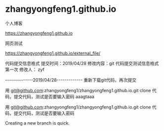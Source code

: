 # zhangyongfeng1.github.io

个人博客

https://zhangyongfeng1.github.io

网页测试

https://zhangyongfeng1.github.io/external_file/


代码提交信息格式
提交时间：2019/04/28 
修改内容：git 代码提交测试信息格式 第一次 
修改人： zyf

--------------2019/04/28-------------
重新下载git代码，再次提交 

用 git@github.com:zhangyongfeng1/zhangyongfeng1.github.io.git
clone 代码，提交代码，测试是否要输入密码
aaagtaaa

用 git@github.com:zhangyongfeng1/zhangyongfeng1.github.io.git
clone 代码，提交代码，测试是否要输入密码

Creating a new branch is quick.
